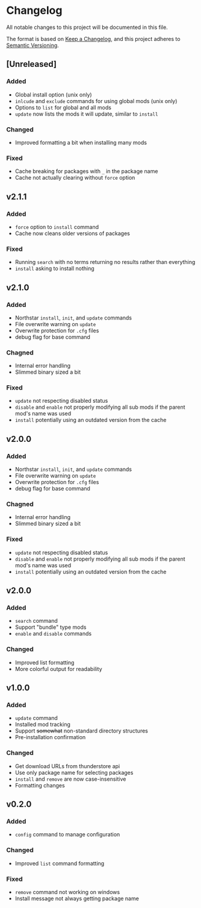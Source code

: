 # Changelog
All notable changes to this project will be documented in this file.

The format is based on [Keep a Changelog](https://keepachangelog.com/en/1.0.0/),
and this project adheres to [Semantic Versioning](https://semver.org/spec/v2.0.0.html).

## [Unreleased]

### Added
- Global install option (unix only)
- `inlcude` and `exclude` commands for using global mods (unix only)
- Options to `list` for global and all mods
- `update` now lists the mods it will update, similar to `install`

### Changed
- Improved formatting a bit when installing many mods

### Fixed
- Cache breaking for packages with `_` in the package name
- Cache not actually clearing without `force` option



## v2.1.1

### Added 
- `force` option to `install` command
- Cache now cleans older versions of packages

### Fixed
- Running `search` with no terms returning no results rather than everything
- `install` asking to install nothing



## v2.1.0

### Added
- Northstar `install`, `init`, and `update` commands
- File overwrite warning on `update`
- Overwrite protection for `.cfg` files
- debug flag for base command

### Chagned
- Internal error handling
- Slimmed binary sized a bit 

### Fixed
- `update` not respecting disabled status
- `disable` and `enable` not properly modifying all sub mods if the parent mod's name was used
- `install` potentially using an outdated version from the cache


## v2.0.0

### Added
- Northstar `install`, `init`, and `update` commands
- File overwrite warning on `update`
- Overwrite protection for `.cfg` files
- debug flag for base command

### Chagned
- Internal error handling
- Slimmed binary sized a bit 

### Fixed
- `update` not respecting disabled status
- `disable` and `enable` not properly modifying all sub mods if the parent mod's name was used
- `install` potentially using an outdated version from the cache


## v2.0.0

### Added
- `search` command
- Support "bundle" type mods
- `enable` and `disable` commands

### Changed
- Improved list formatting
- More colorful output for readability


## v1.0.0

### Added 
- `update` command
- Installed mod tracking
- Support ~~somewhat~~ non-standard directory structures
- Pre-installation confirmation

### Changed
- Get download URLs from thunderstore api
- Use only package name for selecting packages
- `install` and `remove` are now case-insensitive
- Formatting changes



## v0.2.0

### Added
- `config` command to manage configuration

### Changed
- Improved `list` command formatting

### Fixed
- `remove` command not working on windows
- Install message not always getting package name

